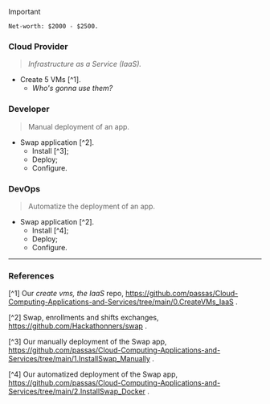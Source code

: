 > [!IMPORTANT]
> ```Net-worth: $2000 - $2500.```

### Cloud Provider
> *Infrastructure as a Service (IaaS).*
  - Create 5 VMs [^1].
    - *Who's gonna use them?*

### Developer
> Manual deployment of an app.
  - Swap application [^2].
    - Install [^3]; 
    - Deploy;
    - Configure.
   
### DevOps
> Automatize the deployment of an app.
  - Swap application [^2].
    - Install [^4]; 
    - Deploy;
    - Configure.

<hr>


### References

[^1] Our *create vms, the IaaS* repo, https://github.com/passas/Cloud-Computing-Applications-and-Services/tree/main/0.CreateVMs_IaaS .

[^2] Swap, enrollments and shifts exchanges, https://github.com/Hackathonners/swap .

[^3] Our manually deployment of the Swap app, https://github.com/passas/Cloud-Computing-Applications-and-Services/tree/main/1.InstallSwap_Manually .

[^4] Our automatized deployment of the Swap app, https://github.com/passas/Cloud-Computing-Applications-and-Services/tree/main/2.InstallSwap_Docker .
